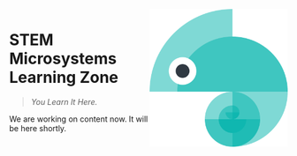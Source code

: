<img src="assets/logo.png" alt="STEM Microsystems Logo" title="STEM Microsystems Learning Zone" width="250" align="right" />

# STEM Microsystems Learning Zone
> *You Learn It Here.*

We are working on content now. It will be here shortly.


